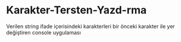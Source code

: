 # Karakter-Tersten-Yazd-rma
Verilen string ifade içerisindeki karakterleri bir önceki karakter ile yer değiştiren console uygulaması
